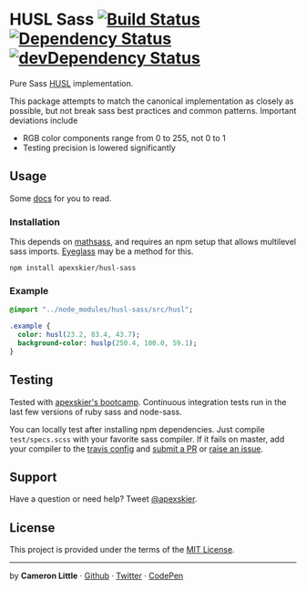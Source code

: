 HUSL Sass [![Build Status](https://travis-ci.org/apexskier/husl-sass.png?branch=master)](https://travis-ci.org/apexskier/husl-sass) [![Dependency Status](https://david-dm.org/apexskier/husl-sass.png)](https://david-dm.org/apexskier/husl-sass) [![devDependency Status](https://david-dm.org/apexskier/husl-sass/dev-status.png)](https://david-dm.org/apexskier/husl-sass#info=devDependencies)
========

Pure Sass [HUSL](http://www.husl-colors.org) implementation.

This package attempts to match the canonical implementation as closely as possible,
but not break sass best practices and common patterns. Important deviations
include

- RGB color components range from 0 to 255, not 0 to 1
- Testing precision is lowered significantly

## Usage

Some [docs](https://github.com/apexskier/husl-sass/wiki) for you to read.

### Installation

This depends on [mathsass](https://github.com/terkel/mathsass), and requires
an npm setup that allows multilevel sass imports. [Eyeglass](https://github.com/sass-eyeglass/eyeglass) may be a method for this.

```
npm install apexskier/husl-sass
```

### Example

```sass
@import "../node_modules/husl-sass/src/husl";

.example {
  color: husl(23.2, 83.4, 43.7);
  background-color: huslp(250.4, 100.0, 59.1);
}
```

## Testing

Tested with [apexskier's bootcamp](https://github.com/apexskier/bootcamp).
Continuous integration tests run in the last few versions of ruby sass and
node-sass.

You can locally test after installing npm dependencies. Just compile
`test/specs.scss` with your favorite sass compiler. If it fails on master, add
your compiler to the [travis config](https://github.com/apexskier/husl-sass/blob/master/.travis.yml) and
[submit a PR](https://github.com/apexskier/husl-sass/pulls) or [raise an issue](https://github.com/apexskier/husl-sass/issues/new).

## Support

Have a question or need help? Tweet [@apexskier](https://twitter.com/apexskier).

## License

This project is provided under the terms of the [MIT License](LICENSE).

---

 by **Cameron Little** · [Github](https://github.com/apexskier) · [Twitter](https://twitter.com/apexskier) · [CodePen](https://codepen.com/apexskier)
